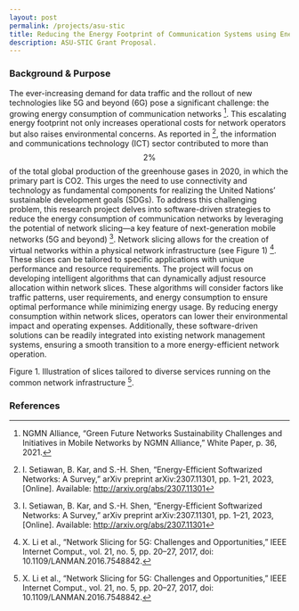 ```yaml
---
layout: post
permalink: /projects/asu-stic
title: Reducing the Energy Footprint of Communication Systems using Energy-Efficient Softwarized Networks
description: ASU-STIC Grant Proposal.
---
```


### Background & Purpose

The ever-increasing demand for data traffic and the rollout of new technologies like 5G and beyond (6G) pose a significant challenge: the growing energy consumption of communication networks [^NGMN2021green]. This escalating energy footprint not only increases operational costs for network operators but also raises environmental concerns. As reported in  [^Setiawan2023energy], the information and communications technology (ICT) sector contributed to more than $$2\%$$ of the total global production of the greenhouse gases in 2020, in which the primary part is CO2. This urges the need to use connectivity and technology as fundamental components for realizing the United Nations’ sustainable development goals (SDGs). To address this challenging problem, this research project delves into software-driven strategies to reduce the energy consumption of communication networks by leveraging the potential of network slicing—a key feature of next-generation mobile networks (5G and beyond) [^Setiawan2023energy]. Network slicing allows for the creation of virtual networks within a physical network infrastructure (see Figure 1) [^Li2017network]. These slices can be tailored to specific applications with unique performance and resource requirements. 
The project will focus on developing intelligent algorithms that can dynamically adjust resource allocation within network slices. These algorithms will consider factors like traffic patterns, user requirements, and energy consumption to ensure optimal performance while minimizing energy usage. By reducing energy consumption within network slices, operators can lower their environmental impact and operating expenses. Additionally, these software-driven solutions can be readily integrated into existing network management systems, ensuring a smooth transition to a more energy-efficient network operation.

 
Figure 1. Illustration of slices tailored to diverse services running on the common network infrastructure [^Li2017network].

[^NGMN2021green]: NGMN Alliance, “Green Future Networks Sustainability Challenges and Initiatives in Mobile Networks by NGMN Alliance,” White Paper, p. 36, 2021.
[^Setiawan2023energy]:	I. Setiawan, B. Kar, and S.-H. Shen, “Energy-Efficient Softwarized Networks: A Survey,” arXiv preprint arXiv:2307.11301, pp. 1–21, 2023, [Online]. Available: http://arxiv.org/abs/2307.11301
[^Khan2020network]:	L. U. Khan, I. Yaqoob, N. H. Tran, Z. Han, and C. S. Hong, “Network Slicing: Recent Advances, Taxonomy, Requirements, and Open Research Challenges,” IEEE Access, vol. 8, pp. 36009–36028, 2020, doi: 10.1109/ACCESS.2020.2975072.
[^Li2017network]:	X. Li et al., “Network Slicing for 5G: Challenges and Opportunities,” IEEE Internet Comput., vol. 21, no. 5, pp. 20–27, 2017, doi: 10.1109/LANMAN.2016.7548842.

### References

 
